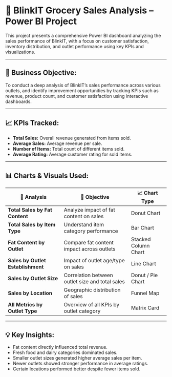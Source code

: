 # 🛒 BlinkIT Grocery Sales Analysis – Power BI Project

This project presents a comprehensive Power BI dashboard analyzing the sales performance of BlinkIT, with a focus on customer satisfaction, inventory distribution, and outlet performance using key KPIs and visualizations.

---

## 📌 Business Objective:
To conduct a deep analysis of BlinkIT’s sales performance across various outlets, and identify improvement opportunities by tracking KPIs such as revenue, product count, and customer satisfaction using interactive dashboards.

---

## 📈 KPIs Tracked:
- **Total Sales:** Overall revenue generated from items sold.
- **Average Sales:** Average revenue per sale.
- **Number of Items:** Total count of different items sold.
- **Average Rating:** Average customer rating for sold items.

---

## 📊 Charts & Visuals Used:

| 🔹 Analysis | 📌 Objective | 📈 Chart Type |
|------------|--------------|---------------|
| **Total Sales by Fat Content** | Analyze impact of fat content on sales | Donut Chart |
| **Total Sales by Item Type** | Understand item category performance | Bar Chart |
| **Fat Content by Outlet** | Compare fat content impact across outlets | Stacked Column Chart |
| **Sales by Outlet Establishment** | Impact of outlet age/type on sales | Line Chart |
| **Sales by Outlet Size** | Correlation between outlet size and total sales | Donut / Pie Chart |
| **Sales by Location** | Geographic distribution of sales | Funnel Map |
| **All Metrics by Outlet Type** | Overview of all KPIs by outlet category | Matrix Card |

---

## 💡 Key Insights:
- Fat content directly influenced total revenue.
- Fresh food and dairy categories dominated sales.
- Smaller outlet sizes generated higher average sales per item.
- Newer outlets showed stronger performance in average ratings.
- Certain locations performed better despite fewer items sold.

